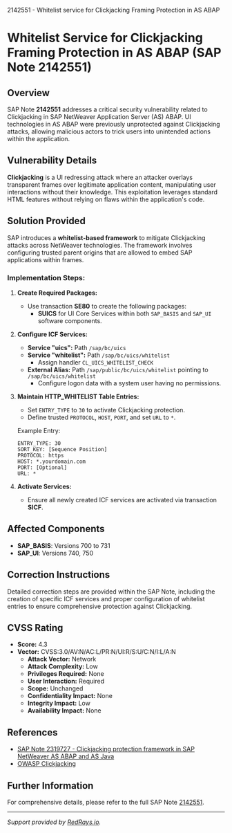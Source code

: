 2142551 - Whitelist service for Clickjacking Framing Protection in AS ABAP

# Whitelist Service for Clickjacking Framing Protection in AS ABAP (SAP Note 2142551)

## Overview
SAP Note **2142551** addresses a critical security vulnerability related to Clickjacking in SAP NetWeaver Application Server (AS) ABAP. UI technologies in AS ABAP were previously unprotected against Clickjacking attacks, allowing malicious actors to trick users into unintended actions within the application.

## Vulnerability Details
**Clickjacking** is a UI redressing attack where an attacker overlays transparent frames over legitimate application content, manipulating user interactions without their knowledge. This exploitation leverages standard HTML features without relying on flaws within the application's code.

## Solution Provided
SAP introduces a **whitelist-based framework** to mitigate Clickjacking attacks across NetWeaver technologies. The framework involves configuring trusted parent origins that are allowed to embed SAP applications within frames.

### Implementation Steps:
1. **Create Required Packages:**
   - Use transaction **SE80** to create the following packages:
     - **SUICS** for UI Core Services within both `SAP_BASIS` and `SAP_UI` software components.

2. **Configure ICF Services:**
   - **Service "uics":** Path `/sap/bc/uics`
   - **Service "whitelist":** Path `/sap/bc/uics/whitelist`
     - Assign handler `CL_UICS_WHITELIST_CHECK`
   - **External Alias:** Path `/sap/public/bc/uics/whitelist` pointing to `/sap/bc/uics/whitelist`
     - Configure logon data with a system user having no permissions.

3. **Maintain HTTP_WHITELIST Table Entries:**
   - Set `ENTRY_TYPE` to `30` to activate Clickjacking protection.
   - Define trusted `PROTOCOL`, `HOST`, `PORT`, and set `URL` to `*`.

   Example Entry:
   ```
   ENTRY_TYPE: 30
   SORT_KEY: [Sequence Position]
   PROTOCOL: https
   HOST: *.yourdomain.com
   PORT: [Optional]
   URL: *
   ```

4. **Activate Services:**
   - Ensure all newly created ICF services are activated via transaction **SICF**.

## Affected Components
- **SAP_BASIS**: Versions 700 to 731
- **SAP_UI**: Versions 740, 750

## Correction Instructions
Detailed correction steps are provided within the SAP Note, including the creation of specific ICF services and proper configuration of whitelist entries to ensure comprehensive protection against Clickjacking.

## CVSS Rating
- **Score:** 4.3
- **Vector:** CVSS:3.0/AV:N/AC:L/PR:N/UI:R/S:U/C:N/I:L/A:N
  - **Attack Vector:** Network
  - **Attack Complexity:** Low
  - **Privileges Required:** None
  - **User Interaction:** Required
  - **Scope:** Unchanged
  - **Confidentiality Impact:** None
  - **Integrity Impact:** Low
  - **Availability Impact:** None

## References
- [SAP Note 2319727 - Clickjacking protection framework in SAP NetWeaver AS ABAP and AS Java](https://me.sap.com/notes/2319727)
- [OWASP Clickjacking](https://www.owasp.org/index.php/Clickjacking)

## Further Information
For comprehensive details, please refer to the full SAP Note [2142551](https://me.sap.com/notes/2142551).

---

*Support provided by [RedRays.io](https://redrays.io).*